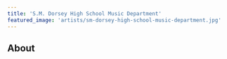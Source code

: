 ```yaml
---
title: 'S.M. Dorsey High School Music Department'
featured_image: 'artists/sm-dorsey-high-school-music-department.jpg'
---
```


## About


